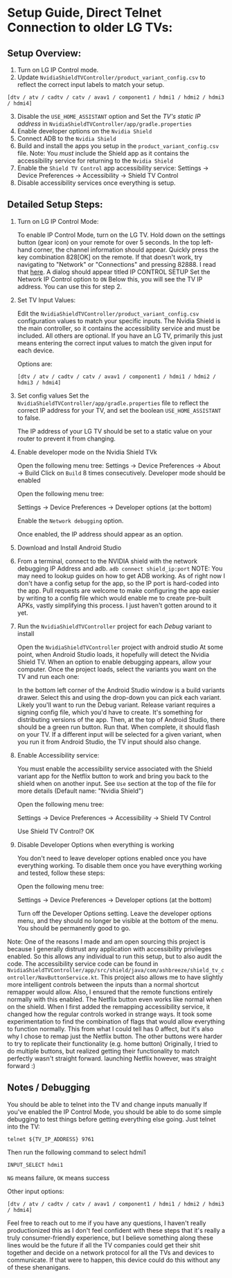 # Setup Guide, Direct Telnet Connection to older LG TVs:

## Setup Overview:
1. Turn on LG IP Control mode.
2. Update `NvidiaShieldTVController/product_variant_config.csv` to reflect the correct input labels to match your setup.
```
[dtv / atv / cadtv / catv / avav1 / component1 / hdmi1 / hdmi2 / hdmi3 / hdmi4]
```
3. Disable the `USE_HOME_ASSISTANT` option and Set the *TV's static IP address* in `NvidiaShieldTVController/app/gradle.properties`
4. Enable developer options on the `Nvidia Shield`
5. Connect ADB to the `Nvidia Shield`
6. Build and install the apps you setup in the `product_variant_config.csv` file. Note: You _must_ include the Shield app as it contains the accessibility service for returning to the `Nvidia Shield`
7. Enable the `Shield TV Control` app accessibility service: Settings → Device Preferences → Accessibility → Shield TV Control
8. Disable accessibility services once everything is setup.

## Detailed Setup Steps:

1. Turn on LG IP Control Mode: 

    To enable IP Control Mode, turn on the LG TV.
    Hold down on the settings button (gear icon) on your remote for over 5 seconds. In the top left-hand corner, the channel information should appear.
    Quickly press the key combination 828[OK] on the remote. If that doesn't work, try navigating to "Network" or "Connections" and pressing 82888. I read that [here](https://github.com/WesSouza/lgtv-ip-control#setting-up-the-tv).
    A dialog should appear titled IP CONTROL SETUP
    Set the Network IP Control option to `ON`
    Below this, you will see the TV IP address. You can use this for step 2.


2. Set TV Input Values:

    Edit the `NvidiaShieldTVController/product_variant_config.csv` configuration values to match your specific inputs. The Nvidia Shield is the main controller, so it contains the accessibility service and must be included. All others are optional.
    If you have an LG TV, primarily this just means entering the correct input values to match the given input for each device. 

    Options are:
        
    ```
    [dtv / atv / cadtv / catv / avav1 / component1 / hdmi1 / hdmi2 / hdmi3 / hdmi4]
    ```

3. Set config values
   Set the  `NvidiaShieldTVController/app/gradle.properties` file to reflect the correct IP address for your TV, and set the boolean `USE_HOME_ASSISTANT` to false.
    
    The IP address of your LG TV should be set to a static value on your router to prevent it from changing.

4. Enable developer mode on the Nvidia Shield TVk

    Open the following menu tree:
    Settings → Device Preferences → About → Build
    Click on `Build` 8 times consecutively. 
    Developer mode should be enabled

    Open the following menu tree:
    
    Settings → Device Preferences → Developer options (at the bottom)
    
    Enable the `Network debugging` option.
    
    Once enabled, the IP address should appear as an option.
 
5. Download and Install Android Studio 

6. From a terminal, connect to the NVIDIA shield with the network debugging IP Address and adb. `adb connect shield_ip:port`
NOTE: You may need to lookup guides on how to get ADB working. As of right now I don't have a config setup for the app, so the IP port is hard-coded into the app. Pull requests are welcome to make configuring the app easier by writing to a config file which would enable me to create pre-built APKs, vastly simplifying this process. I just haven't gotten around to it yet.

6. Run the `NvidiaShieldTVController` project for each *Debug* variant to install

    Open the `NvidiaShieldTVController` project with android studio
    At some point, when Android Studio loads, it hopefully will detect the Nvidia Shield TV. When an option to enable debugging appears, allow your computer.
    Once the project loads, select the variants you want on the TV and run each one:
    
    In the bottom left corner of the Android Studio window is a build variants drawer.
    Select this and using the drop-down you can pick each variant. Likely you'll want to run the Debug variant.
    Release variant requires a signing config file, which you'd have to create. It's something for distributing versions of the app.
    Then, at the top of Android Studio, there should be a green run button.
    Run that. When complete, it should flash on your TV.
    If a different input will be selected for a given variant, when you run it from Android Studio, the TV input should also change.

7. Enable Accessibility service:

    You must enable the accessibility service associated with the Shield variant app for the Netflix button to work and bring you back to the shield when on another input. See `Use` section at the top of the file for more details (Default name: "Nvidia Shield")
    
    Open the following menu tree:
    
    Settings → Device Preferences → Accessibility → Shield TV Control
    
    Use Shield TV Control? OK
    
8. Disable Developer Options when everything is working

    You don't need to leave developer options enabled once you have everything working. To disable them once you have everything working and tested, follow these steps:
    
    Open the following menu tree:

    Settings → Device Preferences → Developer options (at the bottom)
    
    Turn off the Developer Options setting. Leave the developer options menu, and they should no longer be visible at the bottom of the menu. You should be permanently good to go.


Note:
    One of the reasons I made and am open sourcing this project is because I generally distrust any application with accessibility privileges enabled. So this allows any individual to run this setup, but to also audit the code. The accessibility service code can be found in `NvidiaShieldTVController/app/src/shield/java/com/ashbreeze/shield_tv_controller/NavButtonService.kt`.
    This project also allows me to have slightly more intelligent controls between the inputs than a normal shortcut remapper would allow. Also, I ensured that the remote functions entirely normally with this enabled. The Netflix button even works like normal when on the shield. 
    When I first added the remapping accessibility service, it changed how the regular controls worked in strange ways. It took some experimentation to find the combination of flags that would allow everything to function normally.  This from what I could tell has 0 affect, but it's also why I chose to remap just the Netflix button. The other buttons were harder to try to replicate their functionality (e.g. home button)
    Originally, I tried to do multiple buttons, but realized getting their functionality to match perfectly wasn't straight forward. launching Netflix however, was straight forward :)

## Notes / Debugging
You should be able to telnet into the TV and change inputs manually
If you've enabled the IP Control Mode, you should be able to do some simple debugging to test things before getting everything else going. Just telnet into the TV:
```
telnet ${TV_IP_ADDRESS} 9761
```
Then run the following command to select hdmi1
```
INPUT_SELECT hdmi1
```
`NG` means failure, `OK` means success

Other input options:

```
[dtv / atv / cadtv / catv / avav1 / component1 / hdmi1 / hdmi2 / hdmi3 / hdmi4]
```


Feel free to reach out to me if you have any questions, I haven't really productionized this as I don't feel confident with these steps that it's really a truly consumer-friendly experience, but I believe something along these lines would be the future if all the TV companies could get their shit together and decide on a network protocol for all the TVs and devices to communicate. If that were to happen, this device could do this without any of these shenanigans.


